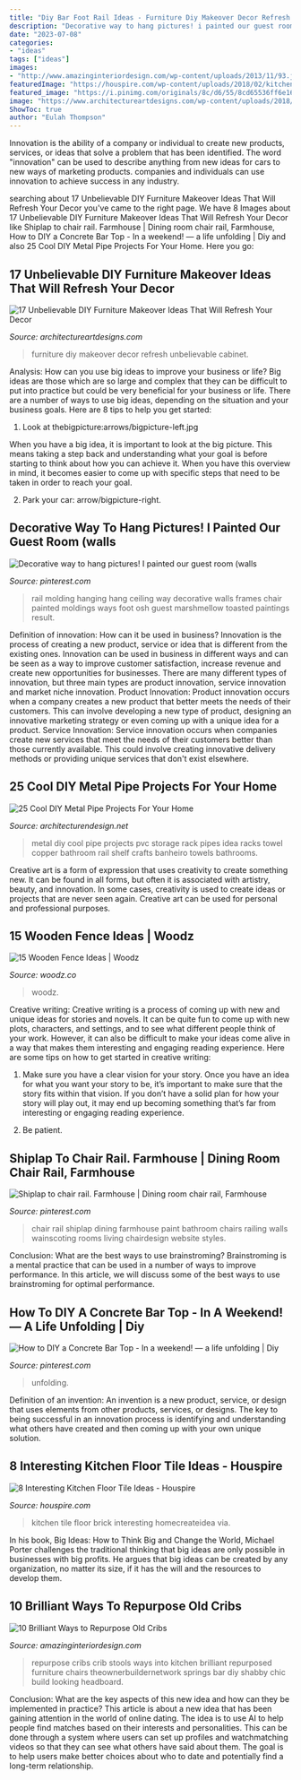 ```yaml
---
title: "Diy Bar Foot Rail Ideas - Furniture Diy Makeover Decor Refresh Unbelievable Cabinet"
description: "Decorative way to hang pictures! i painted our guest room (walls"
date: "2023-07-08"
categories:
- "ideas"
tags: ["ideas"]
images:
- "http://www.amazinginteriordesign.com/wp-content/uploads/2013/11/93.jpg"
featuredImage: "https://houspire.com/wp-content/uploads/2018/02/kitchen-floor-tile-ideas-2-513x1024.jpg"
featured_image: "https://i.pinimg.com/originals/8c/d6/55/8cd65536ff6e16a622805d8c6432bd6c.jpg"
image: "https://www.architectureartdesigns.com/wp-content/uploads/2018/06/17-Unbelievable-DIY-Furniture-Makeover-Ideas-That-Will-Refresh-Your-Decor-15.jpg"
ShowToc: true
author: "Eulah Thompson"
---
```



Innovation is the ability of a company or individual to create new products, services, or ideas that solve a problem that has been identified. The word "innovation" can be used to describe anything from new ideas for cars to new ways of marketing products. companies and individuals can use innovation to achieve success in any industry.

	

		
searching about 17 Unbelievable DIY Furniture Makeover Ideas That Will Refresh Your Decor you've came to the right page. We have 8 Images about 17 Unbelievable DIY Furniture Makeover Ideas That Will Refresh Your Decor like Shiplap to chair rail. Farmhouse | Dining room chair rail, Farmhouse, How to DIY a Concrete Bar Top - In a weekend! — a life unfolding | Diy and also 25 Cool DIY Metal Pipe Projects For Your Home. Here you go:
		
    
## 17 Unbelievable DIY Furniture Makeover Ideas That Will Refresh Your Decor

<img loading=lazy src="https://www.architectureartdesigns.com/wp-content/uploads/2018/06/17-Unbelievable-DIY-Furniture-Makeover-Ideas-That-Will-Refresh-Your-Decor-15.jpg" onerror="this.onerror=null;this.src='https://tse1.mm.bing.net/th?id=OIP.OfzOeWC70uqE-9EPLCGB_gHaQs&amp;pid=15.1';" alt="17 Unbelievable DIY Furniture Makeover Ideas That Will Refresh Your Decor">

_Source: architectureartdesigns.com_

>furniture diy makeover decor refresh unbelievable cabinet. 

	

Analysis: How can you use big ideas to improve your business or life?
Big ideas are those which are so large and complex that they can be difficult to put into practice but could be very beneficial for your business or life. There are a number of ways to use big ideas, depending on the situation and your business goals. Here are 8 tips to help you get started:
1. Look at thebigpicture:arrows/bigpicture-left.jpg

When you have a big idea, it is important to look at the big picture. This means taking a step back and understanding what your goal is before starting to think about how you can achieve it. When you have this overview in mind, it becomes easier to come up with specific steps that need to be taken in order to reach your goal.

2. Park your car: arrow/bigpicture-right.

    
## Decorative Way To Hang Pictures! I Painted Our Guest Room (walls

<img loading=lazy src="https://i.pinimg.com/736x/b2/4f/66/b24f6640770068a6668693adfefb85c2--picture-rail-molding-chair-rail-molding.jpg" onerror="this.onerror=null;this.src='https://tse3.mm.bing.net/th?id=OIP.7J5RTB_yy1uIbuJQFoZiEgHaJ3&amp;pid=15.1';" alt="Decorative way to hang pictures! I painted our guest room (walls">

_Source: pinterest.com_

>rail molding hanging hang ceiling way decorative walls frames chair painted moldings ways foot osh guest marshmellow toasted paintings result. 

	

Definition of innovation: How can it be used in business?
Innovation is the process of creating a new product, service or idea that is different from the existing ones. Innovation can be used in business in different ways and can be seen as a way to improve customer satisfaction, increase revenue and create new opportunities for businesses. There are many different types of innovation, but three main types are product innovation, service innovation and market niche innovation. Product Innovation: Product innovation occurs when a company creates a new product that better meets the needs of their customers. This can involve developing a new type of product, designing an innovative marketing strategy or even coming up with a unique idea for a product. Service Innovation: Service innovation occurs when companies create new services that meet the needs of their customers better than those currently available. This could involve creating innovative delivery methods or providing unique services that don't exist elsewhere.

    
## 25 Cool DIY Metal Pipe Projects For Your Home

<img loading=lazy src="http://cdn.architecturendesign.net/wp-content/uploads/2016/01/AD-Cool-DIY-Metal-Projects-For-Your-Home-11.jpg" onerror="this.onerror=null;this.src='https://tse1.mm.bing.net/th?id=OIP.kcuFsrloQ9ycaOCnldEwtQHaLH&amp;pid=15.1';" alt="25 Cool DIY Metal Pipe Projects For Your Home">

_Source: architecturendesign.net_

>metal diy cool pipe projects pvc storage rack pipes idea racks towel copper bathroom rail shelf crafts banheiro towels bathrooms. 

	

Creative art is a form of expression that uses creativity to create something new. It can be found in all forms, but often it is associated with artistry, beauty, and innovation. In some cases, creativity is used to create ideas or projects that are never seen again. Creative art can be used for personal and professional purposes.

    
## 15 Wooden Fence Ideas | Woodz

<img loading=lazy src="https://www.woodz.co/wp-content/uploads/2016/05/Wooden-fence-ideas-Woodz-6.jpg" onerror="this.onerror=null;this.src='https://tse4.mm.bing.net/th?id=OIP.SDjK2TpzdBv8V5pXOayWXgHaE6&amp;pid=15.1';" alt="15 Wooden Fence Ideas | Woodz">

_Source: woodz.co_

>woodz. 

	

Creative writing:
Creative writing is a process of coming up with new and unique ideas for stories and novels. It can be quite fun to come up with new plots, characters, and settings, and to see what different people think of your work. However, it can also be difficult to make your ideas come alive in a way that makes them interesting and engaging reading experience. Here are some tips on how to get started in creative writing: 
1. Make sure you have a clear vision for your story. Once you have an idea for what you want your story to be, it’s important to make sure that the story fits within that vision. If you don’t have a solid plan for how your story will play out, it may end up becoming something that’s far from interesting or engaging reading experience. 

2. Be patient.

    
## Shiplap To Chair Rail. Farmhouse | Dining Room Chair Rail, Farmhouse

<img loading=lazy src="https://i.pinimg.com/originals/8c/d6/55/8cd65536ff6e16a622805d8c6432bd6c.jpg" onerror="this.onerror=null;this.src='https://tse2.mm.bing.net/th?id=OIP.fynlDDUGU-Ajf1_a69Zj6gHaNK&amp;pid=15.1';" alt="Shiplap to chair rail. Farmhouse | Dining room chair rail, Farmhouse">

_Source: pinterest.com_

>chair rail shiplap dining farmhouse paint bathroom chairs railing walls wainscoting rooms living chairdesign website styles. 

	

Conclusion: What are the best ways to use brainstroming?
Brainstroming is a mental practice that can be used in a number of ways to improve performance. In this article, we will discuss some of the best ways to use brainstroming for optimal performance.

    
## How To DIY A Concrete Bar Top - In A Weekend! — A Life Unfolding | Diy

<img loading=lazy src="https://i.pinimg.com/736x/ac/d2/96/acd2961a2854a09abb1578c6e63900dc.jpg" onerror="this.onerror=null;this.src='https://tse4.mm.bing.net/th?id=OIP.DXw70uu9yKiQ4r5ZTb0roAHaJ-&amp;pid=15.1';" alt="How to DIY a Concrete Bar Top - In a weekend! — a life unfolding | Diy">

_Source: pinterest.com_

>unfolding. 

	

Definition of an invention:
An invention is a new product, service, or design that uses elements from other products, services, or designs. The key to being successful in an innovation process is identifying and understanding what others have created and then coming up with your own unique solution.

    
## 8 Interesting Kitchen Floor Tile Ideas - Houspire

<img loading=lazy src="https://houspire.com/wp-content/uploads/2018/02/kitchen-floor-tile-ideas-2-513x1024.jpg" onerror="this.onerror=null;this.src='https://tse3.mm.bing.net/th?id=OIP.tgREypH4-OxJIU_tMC-w1gHaOy&amp;pid=15.1';" alt="8 Interesting Kitchen Floor Tile Ideas - Houspire">

_Source: houspire.com_

>kitchen tile floor brick interesting homecreateidea via. 

	

In his book, Big Ideas: How to Think Big and Change the World, Michael Porter challenges the traditional thinking that big ideas are only possible in businesses with big profits. He argues that big ideas can be created by any organization, no matter its size, if it has the will and the resources to develop them.

    
## 10 Brilliant Ways To Repurpose Old Cribs

<img loading=lazy src="http://www.amazinginteriordesign.com/wp-content/uploads/2013/11/93.jpg" onerror="this.onerror=null;this.src='https://tse3.mm.bing.net/th?id=OIP.ny6_p1EWUzLof4hsp7iZjwHaLE&amp;pid=15.1';" alt="10 Brilliant Ways to Repurpose Old Cribs">

_Source: amazinginteriordesign.com_

>repurpose cribs crib stools ways into kitchen brilliant repurposed furniture chairs theownerbuildernetwork springs bar diy shabby chic build looking headboard. 

	

Conclusion: What are the key aspects of this new idea and how can they be implemented in practice?
This article is about a new idea that has been gaining attention in the world of online dating. The idea is to use AI to help people find matches based on their interests and personalities. This can be done through a system where users can set up profiles and watchmatching videos so that they can see what others have said about them. The goal is to help users make better choices about who to date and potentially find a long-term relationship.

